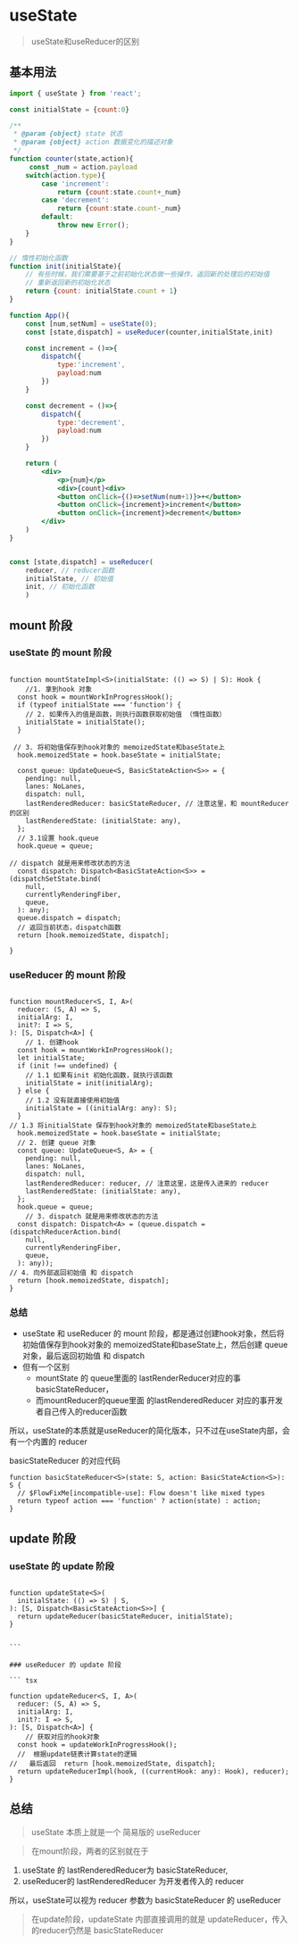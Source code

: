 # useState

> useState和useReducer的区别

## 基本用法

```jsx
import { useState } from 'react';

const initialState = {count:0}

/** 
 * @param {object} state 状态
 * @param {object} action 数据变化的描述对象
 */
function counter(state,action){
     const _num = action.payload
    switch(action.type){
        case 'increment':
            return {count:state.count+_num}
        case 'decrement':
            return {count:state.count-_num}
        default:
            throw new Error();
    }
}

// 惰性初始化函数
function init(initialState){
    // 有些时候，我们需要基于之前初始化状态做一些操作，返回新的处理后的初始值
    // 重新返回新的初始化状态
    return {count: initialState.count + 1}
}

function App(){
    const [num,setNum] = useState(0);
    const [state,dispatch] = useReducer(counter,initialState,init)

    const increment = ()=>{
        dispatch({
            type:'increment',
            payload:num
        })
    }

    const decrement = ()=>{
        dispatch({
            type:'decrement',
            payload:num
        })
    }

    return (
        <div>
            <p>{num}</p>
            <div>{count}<div>
            <button onClick={()=>setNum(num+1)}>+</button>
            <button onClick={increment}>increment</button>
            <button onClick={increment}>decrement</button>
        </div>
    )
}

```

```jsx

const [state,dispatch] = useReducer(
    reducer, // reducer函数
    initialState, // 初始值
    init, // 初始化函数
    )

```
 

## mount 阶段

### useState 的 mount 阶段
``` tsx

function mountStateImpl<S>(initialState: (() => S) | S): Hook {
    //1. 拿到hook 对象
  const hook = mountWorkInProgressHook();
  if (typeof initialState === 'function') {
    // 2. 如果传入的值是函数，则执行函数获取初始值 （惰性函数）
    initialState = initialState();
  }
 
 // 3. 将初始值保存到hook对象的 memoizedState和baseState上
  hook.memoizedState = hook.baseState = initialState;

  const queue: UpdateQueue<S, BasicStateAction<S>> = {
    pending: null,
    lanes: NoLanes,
    dispatch: null,
    lastRenderedReducer: basicStateReducer, // 注意这里，和 mountReducer的区别 
    lastRenderedState: (initialState: any),
  };
  // 3.1设置 hook.queue
  hook.queue = queue;
  
// dispatch 就是用来修改状态的方法
  const dispatch: Dispatch<BasicStateAction<S>> = (dispatchSetState.bind(
    null,
    currentlyRenderingFiber,
    queue,
  ): any);
  queue.dispatch = dispatch;
  // 返回当前状态，dispatch函数
  return [hook.memoizedState, dispatch];

}

```

### useReducer 的 mount 阶段

``` tsx

function mountReducer<S, I, A>(
  reducer: (S, A) => S,
  initialArg: I,
  init?: I => S,
): [S, Dispatch<A>] {
    // 1. 创建hook
  const hook = mountWorkInProgressHook();
  let initialState;
  if (init !== undefined) {
    // 1.1 如果有init 初始化函数，就执行该函数
    initialState = init(initialArg);
  } else {
    // 1.2 没有就直接使用初始值
    initialState = ((initialArg: any): S);
  }
// 1.3 将initialState 保存到hook对象的 memoizedState和baseState上
  hook.memoizedState = hook.baseState = initialState;
  // 2. 创建 queue 对象
  const queue: UpdateQueue<S, A> = {
    pending: null,
    lanes: NoLanes,
    dispatch: null,
    lastRenderedReducer: reducer, // 注意这里，这是传入进来的 reducer
    lastRenderedState: (initialState: any),
  };
  hook.queue = queue;
    // 3. dispatch 就是用来修改状态的方法
  const dispatch: Dispatch<A> = (queue.dispatch = (dispatchReducerAction.bind(
    null,
    currentlyRenderingFiber,
    queue,
  ): any));
// 4. 向外部返回初始值 和 dispatch
  return [hook.memoizedState, dispatch];
}

```

### 总结
- useState 和 useReducer 的 mount 阶段，都是通过创建hook对象，然后将初始值保存到hook对象的 memoizedState和baseState上，然后创建 queue 对象，最后返回初始值 和 dispatch
- 但有一个区别
    - mountState 的 queue里面的 lastRenderReducer对应的事 basicStateReducer，
    - 而mountReducer的queue里面 的lastRenderedReducer 对应的事开发者自己传入的reducer函数

所以，useState的本质就是useReducer的简化版本，只不过在useState内部，会有一个内置的 reducer


basicStateReducer 的对应代码
``` tsx
function basicStateReducer<S>(state: S, action: BasicStateAction<S>): S {
  // $FlowFixMe[incompatible-use]: Flow doesn't like mixed types
  return typeof action === 'function' ? action(state) : action;
}
```


## update 阶段

### useState 的 update 阶段

``` tsx

function updateState<S>(
  initialState: (() => S) | S,
): [S, Dispatch<BasicStateAction<S>>] {
  return updateReducer(basicStateReducer, initialState);
}


```  

### useReducer 的 update 阶段

``` tsx

function updateReducer<S, I, A>(
  reducer: (S, A) => S,
  initialArg: I,
  init?: I => S,
): [S, Dispatch<A>] {
    // 获取对应的hook对象
  const hook = updateWorkInProgressHook();
  //  根据update链表计算state的逻辑
//   最后返回  return [hook.memoizedState, dispatch];
  return updateReducerImpl(hook, ((currentHook: any): Hook), reducer);
}

```

## 总结

> useState 本质上就是一个 简易版的 useReducer 

> 在mount阶段，两者的区别就在于
1. useState 的 lastRenderedReducer为 basicStateReducer,
2. useReducer的 lastRenderedReducer 为开发者传入的 reducer
  
所以，useState可以视为 reducer 参数为 basicStateReducer 的 useReducer 

> 在update阶段，updateState 内部直接调用的就是 updateReducer，传入的reducer仍然是 basicStateReducer
